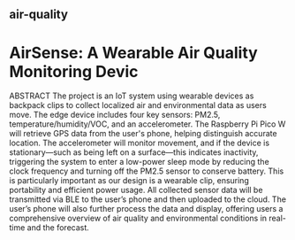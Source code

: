 ## air-quality
# AirSense: A Wearable Air Quality Monitoring Devic

 ABSTRACT
 The project is an IoT system using wearable devices as backpack
 clips to collect localized air and environmental data as users
 move. The edge device includes four key sensors: PM2.5,
 temperature/humidity/VOC, and an accelerometer. The Raspberry
 Pi Pico W will retrieve GPS data from the user's phone, helping
 distinguish accurate location. The accelerometer will monitor
 movement, and if the device is stationary—such as being left on a
 surface—this indicates inactivity, triggering the system to enter a
 low-power sleep mode by reducing the clock frequency and
 turning off the PM2.5 sensor to conserve battery. This is
 particularly important as our design is a wearable clip, ensuring
 portability and efficient power usage. All collected sensor data
 will be transmitted via BLE to the user’s phone and then uploaded
 to the cloud. The user’s phone will also further process the data
 and display, offering users a comprehensive overview of air
 quality and environmental conditions in real-time and the forecast.
